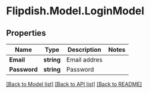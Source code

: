 # Flipdish.Model.LoginModel
## Properties

Name | Type | Description | Notes
------------ | ------------- | ------------- | -------------
**Email** | **string** | Email addres | 
**Password** | **string** | Password | 

[[Back to Model list]](../README.md#documentation-for-models) [[Back to API list]](../README.md#documentation-for-api-endpoints) [[Back to README]](../README.md)

